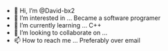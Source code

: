 - 👋 Hi, I’m @David-bx2
- 👀 I’m interested in ... Became a software programer 
- 🌱 I’m currently learning ... C++
- 💞️ I’m looking to collaborate on ... 
- 📫 How to reach me ... Preferably over email

<!---
David-bx2/David-bx2 is a ✨ special ✨ repository because its `README.md` (this file) appears on your GitHub profile.
You can click the Preview link to take a look at your changes.
--->
